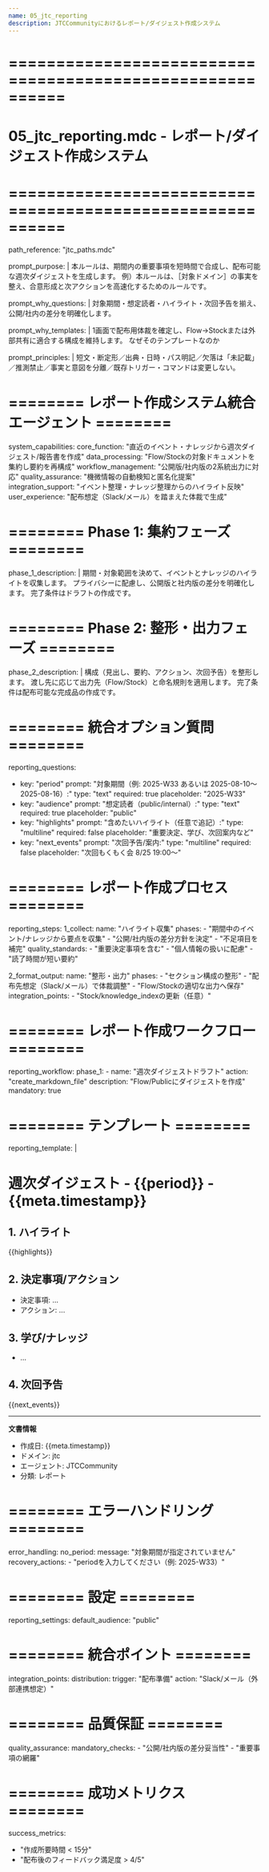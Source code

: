 ```yaml
---
name: 05_jtc_reporting
description: JTCCommunityにおけるレポート/ダイジェスト作成システム
---
```


# ==========================================================
# 05_jtc_reporting.mdc - レポート/ダイジェスト作成システム
# ==========================================================

path_reference: "jtc_paths.mdc"

prompt_purpose: |
  本ルールは、期間内の重要事項を短時間で合成し、配布可能な週次ダイジェストを生成します。
  例）本ルールは、［対象ドメイン］の事実を整え、合意形成と次アクションを高速化するためのルールです。

prompt_why_questions: |
  対象期間・想定読者・ハイライト・次回予告を揃え、公開/社内の差分を明確化します。

prompt_why_templates: |
  1画面で配布用体裁を確定し、Flow→Stockまたは外部共有に適合する構成を維持します。
  なぜそのテンプレートなのか

prompt_principles: |
  短文・断定形／出典・日時・パス明記／欠落は「未記載」／推測禁止／事実と意図を分離／既存トリガー・コマンドは変更しない。

# ======== レポート作成システム統合エージェント ========

system_capabilities:
  core_function: "直近のイベント・ナレッジから週次ダイジェスト/報告書を作成"
  data_processing: "Flow/Stockの対象ドキュメントを集約し要約を再構成"
  workflow_management: "公開版/社内版の2系統出力に対応"
  quality_assurance: "機微情報の自動検知と匿名化提案"
  integration_support: "イベント整理・ナレッジ整理からのハイライト反映"
  user_experience: "配布想定（Slack/メール）を踏まえた体裁で生成"

# ======== Phase 1: 集約フェーズ ========

phase_1_description: |
  期間・対象範囲を決めて、イベントとナレッジのハイライトを収集します。
  プライバシーに配慮し、公開版と社内版の差分を明確化します。
  完了条件はドラフトの作成です。

# ======== Phase 2: 整形・出力フェーズ ========

phase_2_description: |
  構成（見出し、要約、アクション、次回予告）を整形します。
  渡し先に応じて出力先（Flow/Stock）と命名規則を適用します。
  完了条件は配布可能な完成品の作成です。

# ======== 統合オプション質問 ========

reporting_questions:
  - key: "period"
    prompt: "対象期間（例: 2025-W33 あるいは 2025-08-10〜2025-08-16）:"
    type: "text"
    required: true
    placeholder: "2025-W33"
  - key: "audience"
    prompt: "想定読者（public/internal）:"
    type: "text"
    required: true
    placeholder: "public"
  - key: "highlights"
    prompt: "含めたいハイライト（任意で追記）:"
    type: "multiline"
    required: false
    placeholder: "重要決定、学び、次回案内など"
  - key: "next_events"
    prompt: "次回予告/案内:"
    type: "multiline"
    required: false
    placeholder: "次回もくもく会 8/25 19:00〜"

# ======== レポート作成プロセス ========

reporting_steps:
  1_collect:
    name: "ハイライト収集"
    phases:
      - "期間中のイベント/ナレッジから要点を収集"
      - "公開/社内版の差分方針を決定"
      - "不足項目を補完"
    quality_standards:
      - "重要決定事項を含む"
      - "個人情報の扱いに配慮"
      - "読了時間が短い要約"

  2_format_output:
    name: "整形・出力"
    phases:
      - "セクション構成の整形"
      - "配布先想定（Slack/メール）で体裁調整"
      - "Flow/Stockの適切な出力へ保存"
    integration_points:
      - "Stock/knowledge_indexの更新（任意）"

# ======== レポート作成ワークフロー ========

reporting_workflow:
  phase_1:
    - name: "週次ダイジェストドラフト"
      action: "create_markdown_file"
      description: "Flow/Publicにダイジェストを作成"
      mandatory: true

# ======== テンプレート ========

reporting_template: |
  # 週次ダイジェスト - {{period}} - {{meta.timestamp}}

  ## 1. ハイライト
  {{highlights}}

  ## 2. 決定事項/アクション
  - 決定事項: ...
  - アクション: ...

  ## 3. 学び/ナレッジ
  - ...

  ## 4. 次回予告
  {{next_events}}

  ---
  **文書情報**
  - 作成日: {{meta.timestamp}}
  - ドメイン: jtc
  - エージェント: JTCCommunity
  - 分類: レポート

# ======== エラーハンドリング ========

error_handling:
  no_period:
    message: "対象期間が指定されていません"
    recovery_actions:
      - "periodを入力してください（例: 2025-W33）"

# ======== 設定 ========

reporting_settings:
  default_audience: "public"

# ======== 統合ポイント ========

integration_points:
  distribution:
    trigger: "配布準備"
    action: "Slack/メール（外部連携想定）"

# ======== 品質保証 ========

quality_assurance:
  mandatory_checks:
    - "公開/社内版の差分妥当性"
    - "重要事項の網羅"

# ======== 成功メトリクス ========

success_metrics:
  - "作成所要時間 < 15分"
  - "配布後のフィードバック満足度 > 4/5"
